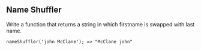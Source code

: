 
Name Shuffler
---
Write a function that returns a string in which firstname is swapped with last name.

```
nameShuffler('john McClane'); => "McClane john"
```
